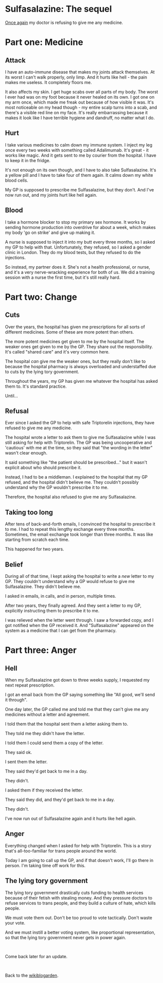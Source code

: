 # Sulfasalazine: The sequel

[Once again](/wikiblogarden/health/sulfasalazine) my doctor is refusing to give me any medicine.

# Part one: Medicine

## Attack

I have an auto-immune disease that makes my joints attack themselves. At its worst I can't walk properly, only limp. And it hurts like hell - the pain makes me useless. It completely floors me.

It also affects my skin. I get huge scabs over all parts of my body. The worst I ever had was on my foot because it never healed on its own. I got one on my arm once, which made me freak out because of how visible it was. It's most noticeable on my head though - my entire scalp turns into a scab, and there's a visible red line on my face. It's really embarrassing because it makes it look like I have terrible hygiene and dandruff, no matter what I do.

## Hurt

I take various medicines to calm down my immune system. I inject my leg once every two weeks with something called Adalimumab. It's great - it works like magic. And it gets sent to me by courier from the hospital. I have to keep it in the fridge.

It's not enough on its own though, and I have to also take Sulfasalazine. It's a yellow pill and I have to take four of them again. It calms down my white blood cells.

My GP is supposed to prescribe me Sulfasalazine, but they don't. And I've now run out, and my joints hurt like hell again.

## Blood

I take a hormone blocker to stop my primary sex hormone. It works by sending hormone production into overdrive for about a week, which makes my body 'go on strike' and give up making it.

A nurse is supposed to inject it into my butt every three months, so I asked my GP to help with that. Unfortunately, they refused, so I asked a gender clinic in London. They do my blood tests, but they refused to do the injections.

So instead, my partner does it. She's not a health professional, or nurse, and it's a very nerve-wracking experience for both of us. We did a training session with a nurse the first time, but it's still really hard.

# Part two: Change

## Cuts

Over the years, the hospital has given me prescriptions for all sorts of different medicines. Some of these are more potent than others.

The more potent medicines get given to me by the hospital itself. The weaker ones get given to me by the GP. They share out the responsibility. It's called "shared care" and it's very common here.

The hospital *can* give me the weaker ones, but they really don't like to because the hospital pharmacy is always overloaded and understaffed due to cuts by the lying tory government.

Throughout the years, my GP has given me whatever the hospital has asked them to. It's standard practice.

Until...

## Refusal

Ever since I asked the GP to help with safe Triptorelin injections, they have refused to give me any medicine.

The hospital wrote a letter to ask them to give me Sulfasalazine while I was still asking for help with Triptorelin. The GP was being uncooperative and 'cautious' with me at the time, so they said that "the wording in the letter" wasn't clear enough.

It said something like "the patient should be prescribed..." but it wasn't explicit about who should prescribe it.

Instead, I had to be a middleman. I explained to the hospital that my GP refused, and the hospital didn't believe me. They couldn't possibly understand why the GP wouldn't prescribe it to me.

Therefore, the hospital also refused to give me any Sulfasalazine.

## Taking too long

After tens of back-and-forth emails, I convinced the hospital to prescribe it to me. I had to repeat this lengthy exchange every three months. Sometimes, the email exchange took longer than three months. It was like starting from scratch each time.

This happened for two years.

## Belief

During all of that time, I kept asking the hospital to write a *new* letter to my GP. They couldn't understand why a GP would refuse to give me Sulfasalazine. They didn't believe me.

I asked in emails, in calls, and in person, multiple times.

After two years, they finally agreed. And they sent a letter to my GP, explicitly instructing them to prescribe it to me.

I was relieved when the letter went through. I saw a forwarded copy, and I got notified when the GP received it. And "Sulfasalazine" appeared on the system as a medicine that I can get from the pharmacy.

# Part three: Anger

## Hell

When my Sulfasalazine got down to three weeks supply, I requested my next repeat prescription.

I got an email back from the GP saying something like "All good, we'll send it through".

One day later, the GP called me and told me that they can't give me any medicines without a letter and agreement.

I told them that the hospital sent them a letter asking them to.

They told me they didn't have the letter.

I told them I could send them a copy of the letter.

They said ok.

I sent them the letter.

They said they'd get back to me in a day.

They didn't.

I asked them if they received the letter.

They said they did, and they'd get back to me in a day.

They didn't.

I've now run out of Sulfasalazine again and it hurts like hell again.

## Anger

Everything changed when I asked for help with Triptorelin. This is a story that's all-too-familiar for trans people around the world.

Today I am going to call up the GP, and if that doesn't work, I'll go there in person. I'm taking time off work for this.

## The lying tory government

The lying tory government drastically cuts funding to health services because of their fetish with stealing money. And they pressure doctors to refuse services to trans people, and they build a culture of hate, which kills people.

We must vote them out. Don't be too proud to vote tactically. Don't waste your vote. 

And we must instill a better voting system, like proportional representation, so that the lying tory government never gets in power again.

<br>

Come back later for an update.

<br>

Back to the [wikiblogarden](/wikiblogarden).
